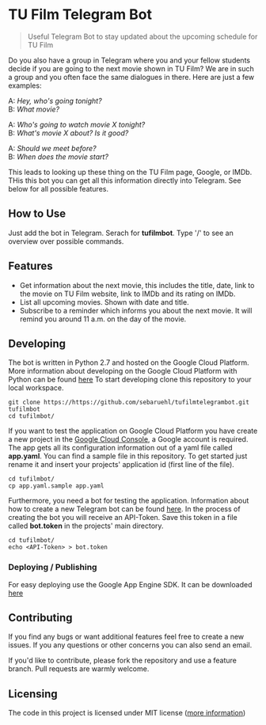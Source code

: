 # TU Film Telegram Bot
> Useful Telegram Bot to stay updated about the upcoming schedule for TU Film

Do you also have a group in Telegram where you and your fellow students decide if you are going to the
next movie shown in TU Film? We are in such a group and you often face the same dialogues in there. Here are just a
few examples:

A: *Hey, who's going tonight?* <br />
B: *What movie?*

A: *Who's going to watch movie X tonight?* <br />
B: *What's movie X about? Is it good?*

A: *Should we meet before?* <br />
B: *When does the movie start?*

This leads to looking up these thing on the TU Film page, Google, or IMDb. THis this bot you can get all this
 information directly into Telegram. See below for all possible features.

## How to Use

Just add the bot in Telegram. Serach for **tufilmbot**. Type '/' to see an overview over
 possible commands.

## Features

* Get information about the next movie, this includes the title, date, link to the movie
on TU Film website, link to IMDb and its rating on IMDb.
* List all upcoming movies. Shown with date and title.
* Subscribe to a reminder which informs you about the next movie. It will remind you
around 11 a.m. on the day of the movie.

## Developing

The bot is written in Python 2.7 and hosted on the Google Cloud Platform. More information
about developing on the Google Cloud Platform with Python can be found [here](https://cloud.google.com/appengine/docs/python/)
To start developing clone this repository to your local workspace.

```shell
git clone https://https://github.com/sebaruehl/tufilmtelegrambot.git tufilmbot
cd tufilmbot/
```

If you want to test the application on Google Cloud Platform you have create a new project
in the [Google Cloud Console](https://console.cloud.google.com/start), a Google account is required.
The app gets all its configuration information out of a yaml file called **app.yaml**.
You can find a sample file in this repository. To get started just rename it and insert
your projects' application id (first line of the file).

```shell
cd tufilmbot/
cp app.yaml.sample app.yaml
```

Furthermore, you need a bot for testing the application. Information about how to create
a new Telegram bot can be found [here](https://core.telegram.org/bots). In the process of creating
the bot you will receive an API-Token. Save this token in a file called **bot.token** in the projects'
main directory.

```shell
cd tufilmbot/
echo <API-Token> > bot.token
```

### Deploying / Publishing

For easy deploying use the Google App Engine SDK.
It can be downloaded [here](https://cloud.google.com/appengine/downloads#Google_App_Engine_SDK_for_Python)


## Contributing

If you find any bugs or want additional features feel free to create a new issues. If you any questions or other concerns
you can also send an email.

If you'd like to contribute, please fork the repository and use a feature
branch. Pull requests are warmly welcome.


## Licensing

The code in this project is licensed under MIT license ([more information](https://opensource.org/licenses/MIT))
